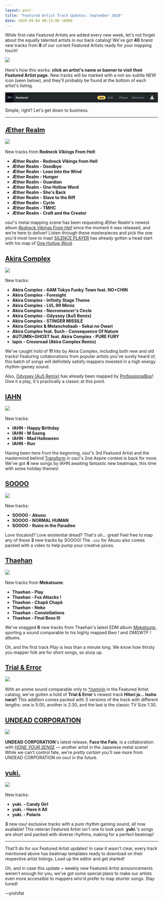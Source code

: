 ```yaml
---
layout: post
title: "Featured Artist Track Updates: September 2020"
date: 2020-09-04 08:15:00 +0000
---
```


While first-rate Featured Artists are added every new week, let's not forget about the equally talented artists in our back catalog! We've got **40** brand new tracks from **8** of our current Featured Artists ready for your mapping touch!

![](/wiki/shared/news/banners/featured-artist.jpg)

Here's how this works: **click an artist's name or banner to visit their Featured Artist page.** New tracks will be marked with a not-so-subtle *NEW* icon (seen below), and they'll probably be found at the bottom of each artist's listing.

![](/wiki/shared/news/2020-09-04-new-featured-artist-updates-september-2020/new-badge.png)

Simple, right? Let's get down to business.

---

## [Æther Realm](https://osu.ppy.sh/beatmaps/artists/47)

[![](https://assets.ppy.sh/artists/47/header.jpg)](https://osu.ppy.sh/beatmaps/artists/47)

New tracks from **Redneck Vikings From Hell**:

- **Æther Realm - Redneck Vikings from Hell**
- **Æther Realm - Goodbye**
- **Æther Realm - Lean Into the Wind**
- **Æther Realm - Hunger**
- **Æther Realm - Guardian**
- **Æther Realm - One Hollow Word**
- **Æther Realm - She's Back**
- **Æther Realm - Slave to the Riff**
- **Æther Realm - Cycle**
- **Æther Realm - TMHC**
- **Æther Realm - Craft and the Creator**

osu!'s metal mapping scene has been requesting Æther Realm's newest album *[Redneck Vikings From Hell](https://aether-realm.bandcamp.com/album/redneck-vikings-from-hell)* since the moment it was released, and we're here to deliver! Listen through these masterpieces and pick the one you'd most love to map! [SILENCE PLAYER](https://osu.ppy.sh/users/6381153) has already gotten a head start with his map of [One Hollow Word](https://osu.ppy.sh/beatmapsets/1160797#osu/2421848).

## [Akira Complex](https://osu.ppy.sh/beatmaps/artists/51)

[![](https://assets.ppy.sh/artists/51/header.jpg)](https://osu.ppy.sh/beatmaps/artists/51)

New tracks:

- **Akira Complex - 6AM Tokyo Funky Town feat. NO+CHIN**
- **Akira Complex - Foresight**
- **Akira Complex - Infinity Stage Theme**
- **Akira Complex - LVL.99 Mimic**
- **Akira Complex - Necromancer's Circle**
- **Akira Complex - Odyssey (Au5 Remix)**
- **Akira Complex - STINGER MISSILE**
- **Akira Complex & Melancholiaah - Sekai no Owari**
- **Akira Complex feat. Such - Consequence Of Nature**
- **AUTUMN+GHOST feat. Akira Complex - PURE FURY**
- **lapix - Crossroad (Akira Complex Remix)**

We've caught hold of **11** hits by Akira Complex, including both new and old tracks! Featuring collaborations from popular artists you've surely heard of, this batch of songs will definitely satisfy mappers invested in a high energy rhythm-gamey sound.

Also, [Odyssey (Au5 Remix)](https://osu.ppy.sh/beatmapsets/341007#osu/754143) has already been mapped by [ProfessionalBox](https://osu.ppy.sh/users/3250792)! Give it a play, it's practically a classic at this point.

## [IAHN](https://osu.ppy.sh/beatmaps/artists/3)

[![](https://assets.ppy.sh/artists/3/header.jpg)](https://osu.ppy.sh/beatmaps/artists/3)

New tracks:

- **IAHN - Happy Birthday**
- **IAHN - M Saeng**
- **IAHN - Mad Halloween**
- **IAHN - Run**

Having been here from the beginning, osu!'s 3rd Featured Artist and the mastermind behind [Transform](https://osu.ppy.sh/beatmapsets/484689#osu/1033882) in osu!'s 2nd Aspire contest is back for more. We've got **4** new songs by IAHN awaiting fantastic new beatmaps, this time with some holiday themes!

## [SOOOO](https://osu.ppy.sh/beatmaps/artists/30)

[![](https://assets.ppy.sh/artists/30/header.jpg)](https://osu.ppy.sh/beatmaps/artists/30)

New tracks:

- **SOOOO - Akuou**
- **SOOOO - NORMAL HUMAN**
- **SOOOO - Ruins in the Paradise**

Love Vocaloid? Love existential dread? That's uh... great! Feel free to map any of these **3** new tracks by SOOOO! The `.osz` for Akuou also comes packed with a video to help pump your creative juices.

## [Thaehan](https://osu.ppy.sh/beatmaps/artists/7)

[![](https://assets.ppy.sh/artists/7/header.jpg)](https://osu.ppy.sh/beatmaps/artists/7)

New tracks from **Mekatsune**:

- **Thaehan - Play**
- **Thaehan - Fox Attacks !**
- **Thaehan - Chapô Chapô**
- **Thaehan - Neko**
- **Thaehan - Constellations**
- **Thaehan - Final Boss III**

We've snagged **6** new tracks from Thaehan's latest EDM album *[Mekatsune](https://soundcloud.com/loki-6/thaehan-mekatsune-full-lp)*, sporting a sound comparable to his highly mapped *Bwa !* and *OMGWTF !* albums.

Oh, and the first track *Play* is less than a minute long. We know how thirsty you mapper folk are for short songs, so slurp up.

## [Trial & Error](https://osu.ppy.sh/beatmaps/artists/20)

[![](https://assets.ppy.sh/artists/20/header.jpg)](https://osu.ppy.sh/beatmaps/artists/20)

With an anime sound comparable only to [*\*namirin*](https://osu.ppy.sh/beatmaps/artists/18) in the Featured Artist catalog, we've gotten a hold of **Trial & Error**'s newest track **Hitori ja... Issho nara!**! This addition comes packed with 3 versions of the track with different lengths: one is 5:00, another is 2:30, and the last is the classic TV Size 1:30.

## [UNDEAD CORPORATION](https://osu.ppy.sh/beatmaps/artists/45)

[![](https://assets.ppy.sh/artists/45/header.jpg)](https://osu.ppy.sh/beatmaps/artists/45)

**UNDEAD CORPORATION**'s latest release, **Face the Fate**, is a collaboration with [*HONE YOUR SENSE*](http://www.honeyoursense.com/) — another artist in the Japanese metal scene! While we can't control fate, we're *pretty certain* you'll see more from UNDEAD CORPORATION on osu! in the future.

## [yuki.](https://osu.ppy.sh/beatmaps/artists/4)

[![](https://assets.ppy.sh/artists/4/header.jpg)](https://osu.ppy.sh/beatmaps/artists/4)

New tracks:

- **yuki. - Candy Girl**
- **yuki. - Have it All**
- **yuki. - Polaris**

**3** new osu! exclusive tracks with a pure rhythm gaming sound, all now available! This veteran Featured Artist isn't one to look past. **yuki.**'s songs are short and packed with diverse rhythms, making for a perfect beatmap!

---

That'll do for our Featured Artist updates! In case it wasn't clear, every track mentioned above has beatmap templates ready to download on their respective artist listings. Load up the editor and get started!

Oh, and in case this update + weekly new Featured Artist announcements weren't enough for you, we've got some special plans to make our artists even more accessible to mappers who'd prefer to map shorter songs. Stay tuned!

—pishifat
